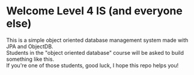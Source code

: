 # Welcome Level 4 IS (and everyone else)
This is a simple object oriented database management system made with JPA and ObjectDB.<br>
Students in the "object oriented database" course will be asked to build something like this.<br>
If you're one of those students, good luck, I hope this repo helps you!<br>
